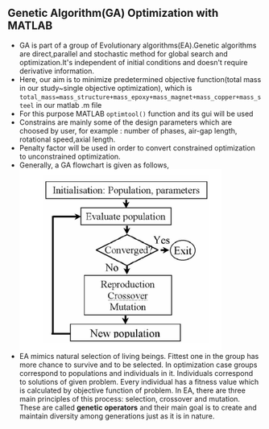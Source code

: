 ## Genetic Algorithm(GA) Optimization with MATLAB

* GA is part of a group of Evolutionary algorithms(EA).Genetic algorithms are direct,parallel and stochastic method for global search and optimization.It's independent of initial conditions and doesn't require derivative information.
* Here, our aim is to minimize predetermined objective function(total mass in our study~single objective optimization), which is `total_mass=mass_structure+mass_epoxy+mass_magnet+mass_copper+mass_steel` in our matlab .m file
* For this purpose MATLAB `optimtool()` function and its gui will be used 
* Constrains are mainly some of the design parameters which are choosed by user, for example : number of phases, air-gap length, rotational speed,axial length.
* Penalty factor will be used in order to convert constrained optimization to unconstrained optimization.
* Generally, a GA flowchart is given as follows,<br/>
![](./images/ga_flow.PNG)
* EA mimics natural selection of living beings. Fittest one in the group has more chance to survive and to be selected. In optimization case groups correspond to populations and individuals in it. Individuals correspond to solutions of given problem. Every individual has a fitness value which is calculated by objective function of problem. In EA, there are three main principles of this process: selection, crossover and mutation. These are called **genetic operators** and their main goal is to create and maintain diversity among generations just as it is in nature.  
